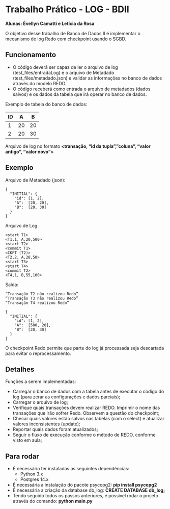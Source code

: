# Trabalho Prático - LOG - BDII
**Alunas: Évellyn Camatti e Letícia da Rosa**

O objetivo desse trabalho de Banco de Dados II é implementar o mecanismo de log Redo com checkpoint usando o SGBD.

## Funcionamento
- O código deverá ser capaz de ler o arquivo de log (test_files/entradaLog) e o arquivo de Metadado (test_files/metadado.json) e validar as informações no banco de dados através do modelo REDO.
- O código receberá como entrada o arquivo de metadados (dados salvos) e os dados da tabela que irá operar no banco de dados.

Exemplo de tabela do banco de dados:

  ID  |  A  |  B
 ---- | --- | ---
  1   |  20 | 20
  2   |  20 | 30

Arquivo de log no formato **<transação, “id da tupla”,”coluna”, “valor antigo”, “valor novo”>**

## Exemplo
Arquivo de Metadado (json):

```
{
  "INITIAL": {
    "id": [1, 2],
    "A":  [20, 20],
    "B":  [20, 30]
  }
}
```

Arquivo de Log:

```
<start T1>
<T1,1, A,20,500>
<start T2>
<commit T1>
<CKPT (T2)>
<T2,2, A,20,50>
<start T3>
<start T4>
<commit T2>
<T4,1, B,55,100>
```

Saída:

```
“Transação T2 não realizou Redo”
“Transação T3 não realizou Redo”
“Transação T4 realizou Redo”

{
  "INITIAL": {
    "id": [1, 2],
    "A":  [500, 20],
    "B":  [20, 30]
  }
}
```

O checkpoint Redo permite que parte do log já processada seja descartada para evitar o reprocessamento.

## Detalhes
Funções a serem implementadas:
- Carregar o banco de dados com a tabela antes de executar o código do log (para zerar as configurações e dados parciais);
- Carregar o arquivo de log;
- Verifique quais transações devem realizar REDO. Imprimir o nome das transações que irão sofrer Redo. Observem a questão do checkpoint;
- Checar quais valores estão salvos nas tabelas (com o select) e atualizar valores inconsistentes (update);
- Reportar quais dados foram atualizados;
- Seguir o fluxo de execução conforme o método de REDO, conforme visto em aula;

## Para rodar
- É necessário ter instaladas as seguintes dependências:
  - Python 3.x
  - Postgres 14.x
- É necessária a instalação do pacote psycopg2: **pip install psycopg2**
- É necessária a criação da database db_log: **CREATE DATABASE db_log;**
- Tendo seguido todos os passos anteriores, é possível rodar o projeto através do comando: **python main.py**
